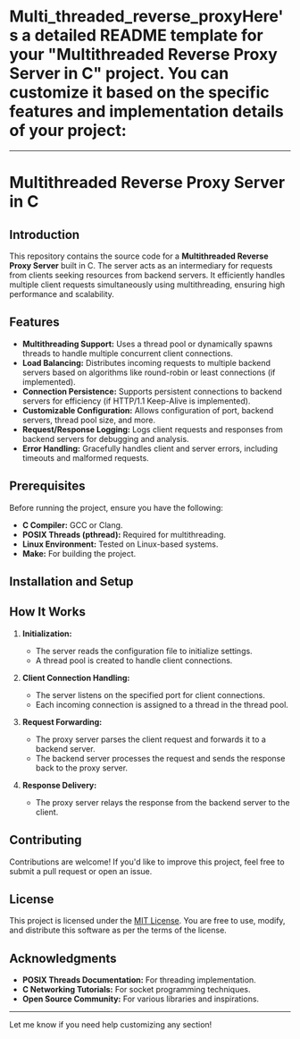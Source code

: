 # Multi_threaded_reverse_proxyHere's a detailed README template for your "Multithreaded Reverse Proxy Server in C" project. You can customize it based on the specific features and implementation details of your project:

---

# Multithreaded Reverse Proxy Server in C

## Introduction

This repository contains the source code for a **Multithreaded Reverse Proxy Server** built in C. The server acts as an intermediary for requests from clients seeking resources from backend servers. It efficiently handles multiple client requests simultaneously using multithreading, ensuring high performance and scalability.

## Features

- **Multithreading Support:** Uses a thread pool or dynamically spawns threads to handle multiple concurrent client connections.
- **Load Balancing:** Distributes incoming requests to multiple backend servers based on algorithms like round-robin or least connections (if implemented).
- **Connection Persistence:** Supports persistent connections to backend servers for efficiency (if HTTP/1.1 Keep-Alive is implemented).
- **Customizable Configuration:** Allows configuration of port, backend servers, thread pool size, and more.
- **Request/Response Logging:** Logs client requests and responses from backend servers for debugging and analysis.
- **Error Handling:** Gracefully handles client and server errors, including timeouts and malformed requests.

## Prerequisites

Before running the project, ensure you have the following:

- **C Compiler:** GCC or Clang.
- **POSIX Threads (pthread):** Required for multithreading.
- **Linux Environment:** Tested on Linux-based systems.
- **Make:** For building the project.

## Installation and Setup



## How It Works

1. **Initialization:**
   - The server reads the configuration file to initialize settings.
   - A thread pool is created to handle client connections.

2. **Client Connection Handling:**
   - The server listens on the specified port for client connections.
   - Each incoming connection is assigned to a thread in the thread pool.

3. **Request Forwarding:**
   - The proxy server parses the client request and forwards it to a backend server.
   - The backend server processes the request and sends the response back to the proxy server.

4. **Response Delivery:**
   - The proxy server relays the response from the backend server to the client.

## Contributing

Contributions are welcome! If you'd like to improve this project, feel free to submit a pull request or open an issue.

## License

This project is licensed under the [MIT License](LICENSE). You are free to use, modify, and distribute this software as per the terms of the license.

## Acknowledgments

- **POSIX Threads Documentation:** For threading implementation.
- **C Networking Tutorials:** For socket programming techniques.
- **Open Source Community:** For various libraries and inspirations.

---

Let me know if you need help customizing any section!
